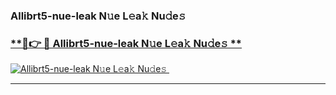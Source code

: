 ### Allibrt5-nue-leak N𝚞e L𝚎a𝚔 Nu𝚍e𝚜   

### [ **🔗👉 🔴 Allibrt5-nue-leak N𝚞e L𝚎a𝚔 Nu𝚍e𝚜 **](https://taap.it/xNRuk4)  

[![Allibrt5-nue-leak N𝚞e L𝚎a𝚔 Nu𝚍e𝚜 ](https://i.imgur.com/0qMVB7G.gif)](https://taap.it/xNRuk4)  

___  
